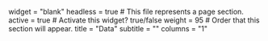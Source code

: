 widget = "blank"
headless = true  # This file represents a page section.
active = true  # Activate this widget? true/false
weight = 95  # Order that this section will appear.
title = "Data"
subtitle = ""
columns = "1"
